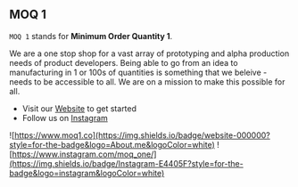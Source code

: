 ## MOQ 1

<!--

**Here are some ideas to get you started:**

🙋‍♀️ A short introduction - what is your organization all about?
🌈 Contribution guidelines - how can the community get involved?
👩‍💻 Useful resources - where can the community find your docs? Is there anything else the community should know?
🍿 Fun facts - what does your team eat for breakfast?
🧙 Remember, you can do mighty things with the power of [Markdown](https://docs.github.com/github/writing-on-github/getting-started-with-writing-and-formatting-on-github/basic-writing-and-formatting-syntax)
-->

`MOQ 1` stands for **Minimum Order Quantity 1**. 

We are a one stop shop for a vast array of prototyping and alpha production needs of product developers. Being able to go from an idea to manufacturing in 1 or 100s of quantities is something that we beleive - needs to be accessible to all. We are on a mission to make this possible for all.

- Visit our [Website](https://www.moq1.co) to get started
- Follow us on [Instagram](https://www.instagram.com/moq_one/)

![https://www.moq1.co](https://img.shields.io/badge/website-000000?style=for-the-badge&logo=About.me&logoColor=white)
![https://www.instagram.com/moq_one/](https://img.shields.io/badge/Instagram-E4405F?style=for-the-badge&logo=instagram&logoColor=white)
